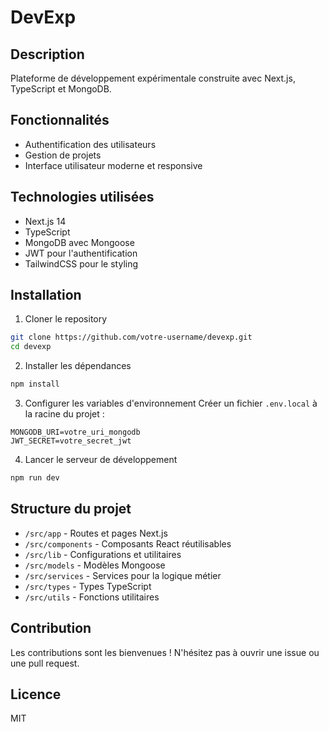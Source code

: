 # DevExp

## Description
Plateforme de développement expérimentale construite avec Next.js, TypeScript et MongoDB.

## Fonctionnalités
- Authentification des utilisateurs
- Gestion de projets
- Interface utilisateur moderne et responsive

## Technologies utilisées
- Next.js 14
- TypeScript
- MongoDB avec Mongoose
- JWT pour l'authentification
- TailwindCSS pour le styling

## Installation

1. Cloner le repository
```bash
git clone https://github.com/votre-username/devexp.git
cd devexp
```

2. Installer les dépendances
```bash
npm install
```

3. Configurer les variables d'environnement
Créer un fichier `.env.local` à la racine du projet :
```env
MONGODB_URI=votre_uri_mongodb
JWT_SECRET=votre_secret_jwt
```

4. Lancer le serveur de développement
```bash
npm run dev
```

## Structure du projet
- `/src/app` - Routes et pages Next.js
- `/src/components` - Composants React réutilisables
- `/src/lib` - Configurations et utilitaires
- `/src/models` - Modèles Mongoose
- `/src/services` - Services pour la logique métier
- `/src/types` - Types TypeScript
- `/src/utils` - Fonctions utilitaires

## Contribution
Les contributions sont les bienvenues ! N'hésitez pas à ouvrir une issue ou une pull request.

## Licence
MIT

